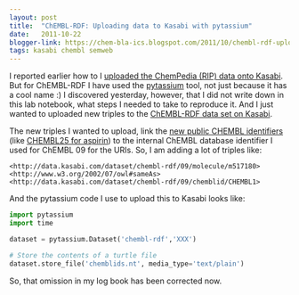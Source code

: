 ```yaml
---
layout: post
title:  "ChEMBL-RDF: Uploading data to Kasabi with pytassium"
date:   2011-10-22
blogger-link: https://chem-bla-ics.blogspot.com/2011/10/chembl-rdf-uploading-data-to-kasabi.html
tags: kasabi chembl semweb
---
```


I reported earlier how to I [uploaded the ChemPedia (RIP) data onto Kasabi](http://chem-bla-ics.blogspot.com/2011/07/chempedia-rdf-3-uploading-data-to.html).
But for ChEMBL-RDF I have used the [pytassium](https://github.com/iand/pytassium) tool, not just because it has a cool name :) I discovered yesterday,
however, that I did not write down in this lab notebook, what steps I needed to take to reproduce it. And I just wanted to uploaded new triples to the
[ChEMBL-RDF data set on Kasabi](http://kasabi.com/dataset/chembl-rdf).

The new triples I wanted to upload, link the [new public CHEMBL identifiers](http://chembl.blogspot.com/2011/08/chembl-11-released.html)
(like [CHEMBL25 for aspirin](https://www.ebi.ac.uk/chembldb/index.php/compound/inspect/CHEMBL25)) to the internal ChEMBL database identifier I used for
ChEMBL 09 for the URIs. So, I am adding a lot of triples like:

```turtle
<http://data.kasabi.com/dataset/chembl-rdf/09/molecule/m517180> <http://www.w3.org/2002/07/owl#sameAs>
<http://data.kasabi.com/dataset/chembl-rdf/09/chemblid/CHEMBL1>
```

And the pytassium code I use to upload this to Kasabi looks like:

```python
import pytassium
import time

dataset = pytassium.Dataset('chembl-rdf','XXX')

# Store the contents of a turtle file
dataset.store_file('chemblids.nt', media_type='text/plain')
```

So, that omission in my log book has been corrected now.
